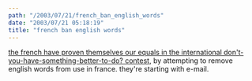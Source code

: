 ```yaml
---
path: "/2003/07/21/french_ban_english_words" 
date: "2003/07/21 05:18:19" 
title: "french ban english words" 
---
```

<p><a href="http://www.cnn.com/2003/TECH/ptech/07/18/france.email.ap/index.html">the french have proven themselves our equals in the international don't-you-have-something-better-to-do? contest</a>, by attempting to remove english words from use in france. they're starting with e-mail.</p>